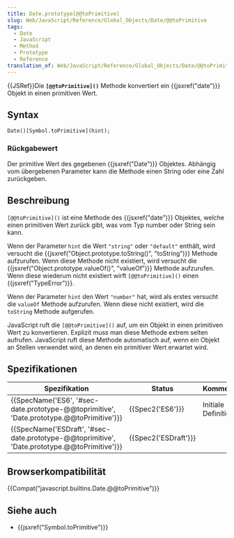 ```yaml
---
title: Date.prototype[@@toPrimitive]
slug: Web/JavaScript/Reference/Global_Objects/Date/@@toPrimitive
tags:
  - Date
  - JavaScript
  - Method
  - Prototype
  - Reference
translation_of: Web/JavaScript/Reference/Global_Objects/Date/@@toPrimitive
---
```

{{JSRef}}Die **`[@@toPrimitive]()`** Methode konvertiert ein {{jsxref("date")}} Objekt in einen primitiven Wert.

## Syntax

    Date()[Symbol.toPrimitive](hint);

### Rückgabewert

Der primitive Wert des gegebenen {{jsxref("Date")}} Objektes. Abhängig vom übergebenen Parameter kann die Methode einen String oder eine Zahl zurückgeben.

## Beschreibung

`[@@toPrimitive]()` ist eine Methode des {{jsxref("date")}} Objektes, welche einen primitiven Wert zurück gibt, was vom Typ number oder String sein kann.

Wenn der Parameter `hint` die Wert `"string"` oder `"default"` enthält, wird versucht die {{jsxref("Object.prototype.toString()", "toString")}} Methode aufzurufen. Wenn diese Methode nicht existiert, wird versucht die {{jsxref("Object.prototype.valueOf()", "valueOf")}} Methode aufzurufen. Wenn diese wiederum nicht existiert wirft `[@@toPrimitive]()` einen {{jsxref("TypeError")}}.

Wenn der Parameter `hint` den Wert `"number"` hat, wird als erstes versucht die `valueOf` Methode aufzurufen. Wenn diese nicht existiert, wird die `toString` Methode aufgerufen.

JavaScript ruft die `[@@toPrimitive]()` auf, um ein Objekt in einen primitiven Wert zu konvertieren. Explizit muss man diese Methode extrem selten aufrufen. JavaScript ruft diese Methode automatisch auf, wenn ein Objekt an Stellen verwendet wird, an denen ein primitiver Wert erwartet wird.

## Spezifikationen

| Spezifikation                                                                                                                | Status                       | Kommentar            |
| ---------------------------------------------------------------------------------------------------------------------------- | ---------------------------- | -------------------- |
| {{SpecName('ES6', '#sec-date.prototype-@@toprimitive', 'Date.prototype.@@toPrimitive')}}         | {{Spec2('ES6')}}         | Initiale Definition. |
| {{SpecName('ESDraft', '#sec-date.prototype-@@toprimitive', 'Date.prototype.@@toPrimitive')}} | {{Spec2('ESDraft')}} |                      |

## Browserkompatibilität

{{Compat("javascript.builtins.Date.@@toPrimitive")}}

## Siehe auch

- {{jsxref("Symbol.toPrimitive")}}
